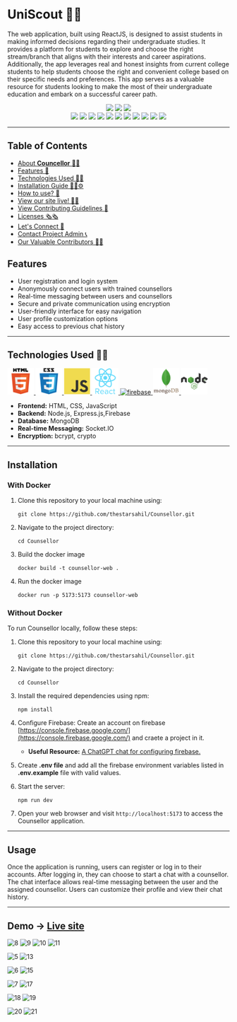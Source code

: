 # UniScout 👨‍🏫

The web application, built using ReactJS, is designed to assist students in making informed decisions regarding their undergraduate studies. It provides a platform for students to explore and choose the right stream/branch that aligns with their interests and career aspirations. Additionally, the app leverages real and honest insights from current college students to help students choose the right and convenient college based on their specific needs and preferences. This app serves as a valuable resource for students looking to make the most of their undergraduate education and embark on a successful career path.

<div align="center">
  <img src="https://forthebadge.com/images/badges/built-with-love.svg" />
  <img src="https://forthebadge.com/images/badges/uses-brains.svg" />
  <img src="https://forthebadge.com/images/badges/powered-by-responsibility.svg" />
  <br/>
  <img src="https://img.shields.io/github/repo-size/thestarsahil/Counsellor?style=for-the-badge" />
  <img src="https://img.shields.io/github/license/thestarsahil/Counsellor?style=for-the-badge" />
  <img src="https://img.shields.io/github/issues-closed-raw/thestarsahil/Counsellor?style=for-the-badge" />
  <img src="https://img.shields.io/github/issues/thestarsahil/Counsellor?style=for-the-badge" />
  <img src="https://img.shields.io/github/issues-closed/thestarsahil/Counsellor?style=for-the-badge" />
  <img src="https://img.shields.io/github/stars/thestarsahil/Counsellor?style=for-the-badge" />
  <img src="https://img.shields.io/github/forks/thestarsahil/Counsellor?style=for-the-badge" />
  <img src="https://img.shields.io/github/issues-pr/thestarsahil/Counsellor?style=for-the-badge" />
  <img src="https://img.shields.io/github/last-commit/thestarsahil/Counsellor?style=for-the-badge" />
  <img src="https://img.shields.io/github/contributors/thestarsahil/Counsellor?style=for-the-badge" />
  <img src="https://img.shields.io/github/issues-pr-closed-raw/thestarsahil/Counsellor?style=for-the-badge" />

</div>
<hr>

## Table of Contents
- [About **Councellor** 🧑‍🎓](https://github.com/Counselllor/Counsellor-Web#counsellor-)
- [Features 🎊](https://github.com/Counselllor/Counsellor-Web#features)
- [Technologies Used 🧑‍💻](https://github.com/Counselllor/Counsellor-Web#technologies-used-)
- [Installation Guide 👩‍💻⚙️](https://github.com/Counselllor/Counsellor-Web#installation)
- [How to use? 👤](https://github.com/Counselllor/Counsellor-Web#usage)
- [View our site live! 🤩🤩](https://github.com/Counselllor/Counsellor-Web#demo---live-site)
- [View Contributing Guidelines 📜](https://github.com/Counselllor/Counsellor-Web#contributing-)
- [Licenses 🗞️🗞️](https://github.com/Counselllor/Counsellor-Web#license-)
- [Let's Connect 🔗](https://github.com/Counselllor/Counsellor-Web#connect-with-us-%EF%B8%8F)
- [Contact Project Admin 📞](https://github.com/Counselllor/Counsellor-Web#contact-)
- [Our Valuable Contributors 🌟🌟](https://github.com/Counselllor/Counsellor-Web#contributors)

## Features

-  User registration and login system
-  Anonymously connect users with trained counsellors
-  Real-time messaging between users and counsellors
-  Secure and private communication using encryption
-  User-friendly interface for easy navigation
-  User profile customization options
-  Easy access to previous chat history

<hr>

## Technologies Used 👩‍💻

 <p><a href="https://www.w3.org/html/" target="_blank" rel="noreferrer"> <img src="https://raw.githubusercontent.com/devicons/devicon/master/icons/html5/html5-original-wordmark.svg" alt="html5" width="60" height="60"/> </a>   <a href="https://www.w3schools.com/css/" target="_blank" rel="noreferrer">
	<img src="https://raw.githubusercontent.com/devicons/devicon/master/icons/css3/css3-original-wordmark.svg" alt="css3" width="60" height="60"/> </a>   <a href="https://developer.mozilla.org/en-US/docs/Web/JavaScript" target="_blank" rel="noreferrer"> <img src="https://raw.githubusercontent.com/devicons/devicon/master/icons/javascript/javascript-original.svg" alt="javascript" width="60" height="60"/> </a>   <a href="https://reactjs.org/" target="_blank" rel="noreferrer"> <img src="https://raw.githubusercontent.com/devicons/devicon/master/icons/react/react-original-wordmark.svg" alt="react" width="60" height="60"/> </a>    <a href="https://firebase.google.com/" target="_blank" rel="noreferrer"> <img src="https://www.vectorlogo.zone/logos/firebase/firebase-icon.svg" alt="firebase" width="60" height="60"/> </a>   <a href="https://www.mongodb.com/" target="_blank" rel="noreferrer"> <img src="https://raw.githubusercontent.com/devicons/devicon/master/icons/mongodb/mongodb-original-wordmark.svg" alt="mongodb" width="60" height="60"/> </a>    <a href="https://nodejs.org" target="_blank" rel="noreferrer"> <img src="https://raw.githubusercontent.com/devicons/devicon/master/icons/nodejs/nodejs-original-wordmark.svg" alt="nodejs" width="60" height="60"/> </a>
</p>

-  **Frontend:** HTML, CSS, JavaScript
-  **Backend:** Node.js, Express.js,Firebase 
-  **Database:** MongoDB
-  **Real-time Messaging:** Socket.IO
-  **Encryption:** bcrypt, crypto

<hr>

## Installation

### With Docker
1. Clone this repository to your local machine using:

   ```
   git clone https://github.com/thestarsahil/Counsellor.git
   ```

2. Navigate to the project directory:

   ```
   cd Counsellor
   ```

3. Build the docker image

   ```
   docker build -t counsellor-web .
   ```

4. Run the docker image

   ```
   docker run -p 5173:5173 counsellor-web
   ```


### Without Docker
To run Counsellor locally, follow these steps:

1. Clone this repository to your local machine using:

   ```
   git clone https://github.com/thestarsahil/Counsellor.git
   ```

2. Navigate to the project directory:

   ```
   cd Counsellor
   ```

3. Install the required dependencies using npm:

   ```
   npm install
   ```

4. Configure Firebase: Create an account on firebase [https://console.firebase.google.com/](https://console.firebase.google.com/) and craete a project in it.

    - **Useful Resource:** [A ChatGPT chat for configuring firebase.](https://chat.openai.com/share/4f1645a4-b6a0-40d0-b42b-9263236824f0)
 

5. Create **.env file** and add all the firebase environment variables listed in **.env.example**  file with valid values.

6. Start the server:

   ```
   npm run dev
   ```

7. Open your web browser and visit `http://localhost:5173` to access the Counsellor application.

<hr>

## Usage

Once the application is running, users can register or log in to their accounts. After logging in, they can choose to start a chat with a counsellor. The chat interface allows real-time messaging between the user and the assigned counsellor. Users can customize their profile and view their chat history.

<hr>

## Demo -> [Live site](https://counsellor-startup.netlify.app/)



![8](https://github.com/Counselllor/Counsellor-Web/assets/84167034/5af1c0ec-1cfe-4fc4-a0b1-78f1b147705d)
![9](https://github.com/Counselllor/Counsellor-Web/assets/84167034/18fa9adc-84d8-45e9-be7a-1db8f288bd57)
![10](https://github.com/Counselllor/Counsellor-Web/assets/84167034/a7cb258c-d1c0-4ddd-858f-760313edc2a7)
![11](https://github.com/Counselllor/Counsellor-Web/assets/84167034/c0f96ef1-84e3-44a3-82e8-1df100ee30fa)



![5](https://user-images.githubusercontent.com/84167034/218539171-2469465b-d840-4c10-99e9-df3af37c49d4.png)
![13](https://github.com/Counselllor/Counsellor-Web/assets/84167034/de11c594-ac0b-46e6-baa2-d1f9d80ebdf2)


![6](https://user-images.githubusercontent.com/84167034/218539183-e6cffd7d-08bc-45e9-a042-e7025172df8e.png)
![15](https://github.com/Counselllor/Counsellor-Web/assets/84167034/22cb6ecd-9bb9-4e3d-a42b-d0acfef7f1b9)


![7](https://user-images.githubusercontent.com/84167034/218539211-7e425cb0-5bec-41b9-bee3-c419469f7828.png)
![17](https://github.com/Counselllor/Counsellor-Web/assets/84167034/2a480bcd-bf26-4a8c-b83b-6542674bfd9f)


![18](https://github.com/Counselllor/Counsellor-Web/assets/84167034/8f61f99e-586a-4811-b7b0-b66d4b884569)
![19](https://github.com/Counselllor/Counsellor-Web/assets/84167034/dfd02c13-7e8c-4f6b-8082-09264312bfe4)

![20](https://github.com/Counselllor/Counsellor-Web/assets/84167034/1cc0af59-b3c2-4307-a1bc-636004ecb23b)
![21](https://github.com/Counselllor/Counsellor-Web/assets/84167034/ffec5f50-c87d-4812-b7cb-5e0b02d09115)









